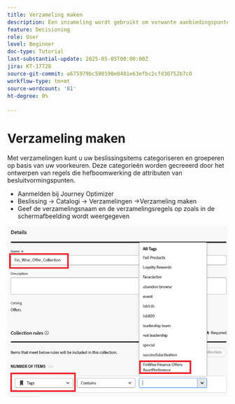 ```yaml
---
title: Verzameling maken
description: Een inzameling wordt gebruikt om verwante aanbiedingspunten in besluit te groeperen, die het gemakkelijker maken om inhoud rond een specifiek thema, een publiek, of campagnedoel te beheren en te organiseren.
feature: Decisioning
role: User
level: Beginner
doc-type: Tutorial
last-substantial-update: 2025-05-05T00:00:00Z
jira: KT-17728
source-git-commit: a675979bc590190e0481e63efbc2cfd30752b7c0
workflow-type: tm+mt
source-wordcount: '81'
ht-degree: 0%

---
```


# Verzameling maken

Met verzamelingen kunt u uw beslissingsitems categoriseren en groeperen op basis van uw voorkeuren. Deze categorieën worden gecreeerd door het ontwerpen van regels die hefboomwerking de attributen van besluitvormingspunten.

* Aanmelden bij Journey Optimizer
* Beslissing -> Catalogi -> Verzamelingen ->Verzameling maken
* Geef de verzamelingsnaam en de verzamelingsregels op zoals in de schermafbeelding wordt weergegeven

![ creeer-inzameling ](assets/fin-wise-collection.png)

